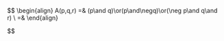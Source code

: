 $$
\begin{align}
A(p,q,r) =& (p\and q)\or(p\and\negq)\or(\neg p\and q\and r)
\\
=& 
\end{align}

$$

